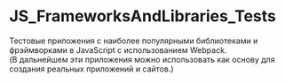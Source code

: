 ﻿# JS_FrameworksAndLibraries_Tests
Тестовые приложения с наиболее популярными библиотеками и фрэймворками в JavaScript c использованием Webpack.<br/>
(В дальнейшем эти приложения можно использовать как основу для создания реальных приложений и сайтов.)
